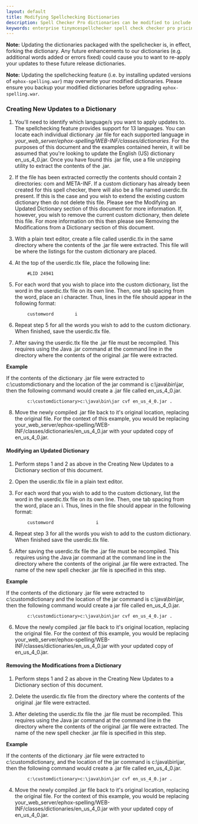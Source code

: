 ```yaml
---
layout: default
title: Modifying Spellchecking Dictionaries
description: Spell Checker Pro dictionaries can be modified to include custom words.
keywords: enterprise tinymcespellchecker spell check checker pro pricing
---
```


**Note:** Updating the dictionaries packaged with the spellchecker is, in effect, forking the dictionary. Any future enhancements to our dictionaries (e.g. additional words added or errors fixed) could cause you to want to re-apply your updates to these future release dictionaries.

**Note:** Updating the spellchecking feature (i.e. by installing updated versions of `ephox-spelling.war`) may overwrite your modified dictionaries. Please ensure you backup your modified dictionaries before upgrading `ephox-spelling.war`.

### Creating New Updates to a Dictionary

1) You'll need to identify which language/s you want to apply updates to. The spellchecking feature provides support for <link>13 languages</link>.
You can locate each individual dictionary .jar file for each supported language in *your_web_server/ephox-spelling/WEB-INF/classes/dictionaries*.
For the purposes of this document and the examples contained herein, it will be assumed that you're looking to update the English (US) dictionary en_us_4_0.jar.
Once you have found this .jar file, use a file unzipping utility to extract the contents of the .jar.

2) If the file has been extracted correctly the contents should contain 2 directories: com and META-INF.
If a custom dictionary has already been created for this spell checker, there will also be a file named userdic.tlx present. If this is the case and you wish to extend the existing custom dictionary then do not delete this file. Please see the <link>Modifying an Updated Dictionary</link> section of this document for more information.
If, however, you wish to remove the current custom dictionary, then delete this file. For more information on this then please see <link>Removing the Modifications from a Dictionary</link> section of this document.

3) With a plain text editor, create a file called userdic.tlx in the same directory where the contents of the .jar file were extracted. This file will be where the listings for the custom dictionary are placed.

4) At the top of the userdic.tlx file, place the following line:

````
        #LID 24941
````
5) For each word that you wish to place into the custom dictionary, list the word in the userdic.tlx file on its own line. Then, one tab spacing from the word, place an i character. Thus, lines in the file should appear in the following format:

````
        customword        i
````
6) Repeat step 5 for all the words you wish to add to the custom dictionary. When finished, save the userdic.tlx file.

7) After saving the userdic.tlx file the .jar file must be recompiled. This requires using the Java .jar command at the command line in the directory where the contents of the original .jar file were extracted.

**Example**

If the contents of the dictionary .jar file were extracted to c:\customdictionary and the location of the jar command is c:\java\bin\jar, then the following command would create a .jar file called en_us_4_0.jar.

````
        c:\customdictionary>c:\java\bin\jar cvf en_us_4_0.jar .
````
8) Move the newly compiled .jar file back to it's original location, replacing the original file. For the context of this example, you would be replacing your_web_server/ephox-spelling/WEB-INF/classes/dictionaries/en_us_4_0.jar with your updated copy of en_us_4_0.jar.

#### Modifying an Updated Dictionary
1) Perform steps 1 and 2 as above in the <link>Creating New Updates to a Dictionary</link> section of this document.

2) Open the userdic.tlx file in a plain text editor.

3) For each word that you wish to add to the custom dictionary, list the word in the userdic.tlx file on its own line. Then, one tab spacing from the word, place an i. Thus, lines in the file should appear in the following format:

````
        customword                i
````
4) Repeat step 3 for all the words you wish to add to the custom dictionary. When finished save the userdic.tlx file.

5) After saving the userdic.tlx file the .jar file must be recompiled. This requires using the Java jar command at the command line in the directory where the contents of the original .jar file were extracted. The name of the new spell checker .jar file is specified in this step.

**Example**

If the contents of the dictionary .jar file were extracted to c:\customdictionary and the location of the jar command is c:\java\bin\jar, then the following command would create a jar file called en_us_4_0.jar.

````
        c:\customdictionary>c:\java\bin\jar cvf en_us_4_0.jar .
````
6) Move the newly compiled .jar file back to it's original location, replacing the original file. For the context of this example, you would be replacing your_web_server/ephox-spelling/WEB-INF/classes/dictionaries/en_us_4_0.jar with your updated copy of en_us_4_0.jar.

#### Removing the Modifications from a Dictionary
1) Perform steps 1 and 2 as above in the <link>Creating New Updates to a Dictionary</link> section of this document.

2) Delete the userdic.tlx file from the directory where the contents of the original .jar file were extracted.

3) After deleting the userdic.tlx file the .jar file must be recompiled. This requires using the Java jar command at the command line in the directory where the contents of the original .jar file were extracted. The name of the new spell checker .jar file is specified in this step.

**Example**

If the contents of the dictionary .jar file were extracted to c:\customdictionary, and the location of the jar command is c:\java\bin\jar, then the following command would create a .jar file called en_us_4_0.jar.

````
        c:\customdictionary>c:\java\bin\jar cvf en_us_4_0.jar .
````
4) Move the newly compiled .jar file back to it's original location, replacing the original file. For the context of this example, you would be replacing your_web_server/ephox-spelling/WEB-INF/classes/dictionaries/en_us_4_0.jar with your updated copy of en_us_4_0.jar.
